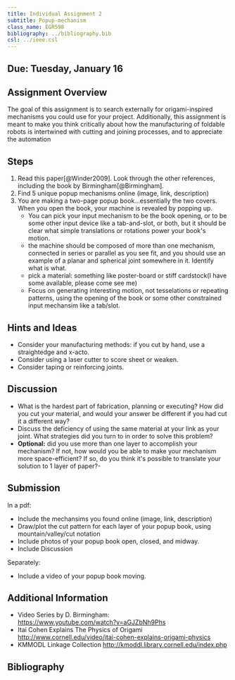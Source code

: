 ```yaml
---
title: Individual Assignment 2
subtitle: Popup-mechanism
class_name: EGR598
bibliography: ../bibliography.bib
csl: ../ieee.csl
---
```


## Due: Tuesday, January 16

## Assignment Overview
The goal of this assignment is to search externally for origami-inspired mechanisms you could use for your project.  Additionally, this assignment is meant to make you think critically about how the manufacturing of foldable robots is intertwined with cutting and joining processes, and to appreciate the automation

## Steps

1. Read this paper[@Winder2009].  Look through the other references, including the book by Birmingham[@Birmingham].
1. Find 5 unique popup mechanisms online (image, link, description)
1. You are making a two-page popup book...essentially the two covers.  When you open the book, your machine is revealed by popping up.  
    * You can pick your input mechanism to be the book opening, or to be some other input device like a tab-and-slot, or both, but it should be clear what simple translations or rotations power your book's motion.
    * the machine should be composed of more than one mechanism, connected in series or parallel as you see fit, and you should use an example of a planar and spherical joint somewhere in it.  Identify what is what.
    * pick a material: something like poster-board or stiff cardstock(I have some available, please come see me)
    * Focus on generating interesting motion, not tesselations or repeating patterns, using the opening of the book or some other constrained input mechansim like a tab/slot.

<!--
1. Identify the number of degrees of freedom of the device
1. Describe the output motion produced, relative to the input motion
1. Solve for and plot the *motion* of at least one sub-mechanism in your device using Python/Jupyter.
-->

## Hints and Ideas

* Consider your manufacturing methods: if you cut by hand, use a straightedge and x-acto.  
* Consider using a laser cutter to score sheet or weaken.
* Consider taping or reinforcing joints.

## Discussion

* What is the hardest part of fabrication, planning or executing?  How did you cut your material, and would your answer be different if you had cut it a different way?
* Discuss the deficiency of using the same material at your link as your joint.  What strategies did you turn to in order to solve this problem?
* **Optional:** did you use more than one layer to accomplish your mechanism?  If not, how would you be able to make your mechanism more space-efficient?  If so, do you think it's possible to translate your solution to 1 layer of paper?-

<!--
* Can you see any obvious problems with the way you solved your kinematics?
-->

## Submission

In a pdf:

* Include the mechansims you found online (image, link, description)
* Draw/plot the cut pattern for each layer of your popup book, using mountain/valley/cut notation
* Include photos of your popup book open, closed, and midway.
* Include Discussion

<!--* Include code and plot of sub-mechanism-->

Separately:

* Include a video of your popup book moving.
<!--* code, either as a .py  or .ipynb file.-->

Additional Information
-----

* Video Series by D. Birmingham:  
<https://www.youtube.com/watch?v=aGJZbNh9Phs>
* Itai Cohen Explains The Physics of Origami  
<http://www.cornell.edu/video/itai-cohen-explains-origami-physics>
* KMMODL Linkage Collection
<http://kmoddl.library.cornell.edu/index.php>

## Bibliography
